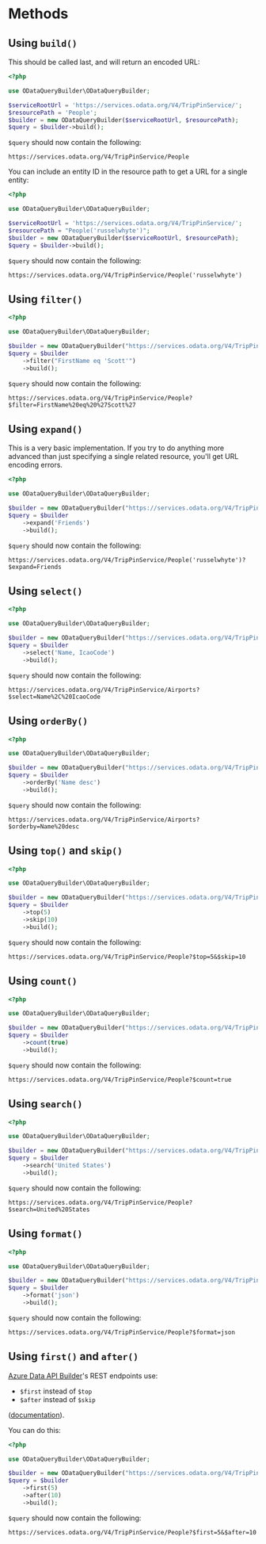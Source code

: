 # Methods

## Using `build()`

This should be called last, and will return an encoded URL:

```php
<?php

use ODataQueryBuilder\ODataQueryBuilder;

$serviceRootUrl = 'https://services.odata.org/V4/TripPinService/';
$resourcePath = 'People';
$builder = new ODataQueryBuilder($serviceRootUrl, $resourcePath);
$query = $builder->build();
```

`$query` should now contain the following:

```
https://services.odata.org/V4/TripPinService/People
```

You can include an entity ID in the resource path to get a URL for a single entity:
```php
<?php

use ODataQueryBuilder\ODataQueryBuilder;

$serviceRootUrl = 'https://services.odata.org/V4/TripPinService/';
$resourcePath = "People('russelwhyte')";
$builder = new ODataQueryBuilder($serviceRootUrl, $resourcePath);
$query = $builder->build();
```

`$query` should now contain the following:

```
https://services.odata.org/V4/TripPinService/People('russelwhyte')
```

## Using `filter()`

```php
<?php

use ODataQueryBuilder\ODataQueryBuilder;

$builder = new ODataQueryBuilder("https://services.odata.org/V4/TripPinService/", 'People');
$query = $builder
    ->filter("FirstName eq 'Scott'")
    ->build();
```
    
`$query` should now contain the following:

```
https://services.odata.org/V4/TripPinService/People?$filter=FirstName%20eq%20%27Scott%27
```

## Using `expand()`

This is a very basic implementation.  If you try to do anything more advanced than just specifying a single related resource, you'll get URL encoding errors.

```php
<?php

use ODataQueryBuilder\ODataQueryBuilder;

$builder = new ODataQueryBuilder("https://services.odata.org/V4/TripPinService/", "People('russelwhyte')");
$query = $builder
    ->expand('Friends')
    ->build();
```
    
`$query` should now contain the following:

```
https://services.odata.org/V4/TripPinService/People('russelwhyte')?$expand=Friends
```

## Using `select()`

```php
<?php

use ODataQueryBuilder\ODataQueryBuilder;

$builder = new ODataQueryBuilder("https://services.odata.org/V4/TripPinService/", 'Airports');
$query = $builder
    ->select('Name, IcaoCode')
    ->build();
```
    
`$query` should now contain the following:

```
https://services.odata.org/V4/TripPinService/Airports?$select=Name%2C%20IcaoCode
```

## Using `orderBy()`

```php
<?php

use ODataQueryBuilder\ODataQueryBuilder;

$builder = new ODataQueryBuilder("https://services.odata.org/V4/TripPinService/", 'Airports');
$query = $builder
    ->orderBy('Name desc')
    ->build();
```
    
`$query` should now contain the following:

```
https://services.odata.org/V4/TripPinService/Airports?$orderby=Name%20desc
```

## Using `top()` and `skip()`

```php
<?php

use ODataQueryBuilder\ODataQueryBuilder;

$builder = new ODataQueryBuilder("https://services.odata.org/V4/TripPinService/", 'People');
$query = $builder
    ->top(5)
    ->skip(10)
    ->build();
```
    
`$query` should now contain the following:

```
https://services.odata.org/V4/TripPinService/People?$top=5&$skip=10
```

## Using `count()`

```php
<?php

use ODataQueryBuilder\ODataQueryBuilder;

$builder = new ODataQueryBuilder("https://services.odata.org/V4/TripPinService/", 'People');
$query = $builder
    ->count(true)
    ->build();
```
    
`$query` should now contain the following:

```
https://services.odata.org/V4/TripPinService/People?$count=true
```

## Using `search()`

```php
<?php

use ODataQueryBuilder\ODataQueryBuilder;

$builder = new ODataQueryBuilder("https://services.odata.org/V4/TripPinService/", 'People');
$query = $builder
    ->search('United States')
    ->build();
```
    
`$query` should now contain the following:

```
https://services.odata.org/V4/TripPinService/People?$search=United%20States
```

## Using `format()`

```php
<?php

use ODataQueryBuilder\ODataQueryBuilder;

$builder = new ODataQueryBuilder("https://services.odata.org/V4/TripPinService/", 'People');
$query = $builder
    ->format('json')
    ->build();
```
    
`$query` should now contain the following:

```
https://services.odata.org/V4/TripPinService/People?$format=json
```

## Using `first()` and `after()`

[Azure Data API Builder](https://learn.microsoft.com/en-gb/azure/data-api-builder/)'s REST endpoints use:

- `$first` instead of `$top`
- `$after` instead of `$skip`

([documentation](https://learn.microsoft.com/en-gb/azure/data-api-builder/rest#first-and-after)).

You can do this:

```php
<?php

use ODataQueryBuilder\ODataQueryBuilder;

$builder = new ODataQueryBuilder("https://services.odata.org/V4/TripPinService/", 'People');
$query = $builder
    ->first(5)
    ->after(10)
    ->build();
```
    
`$query` should now contain the following:

```
https://services.odata.org/V4/TripPinService/People?$first=5&$after=10
```
